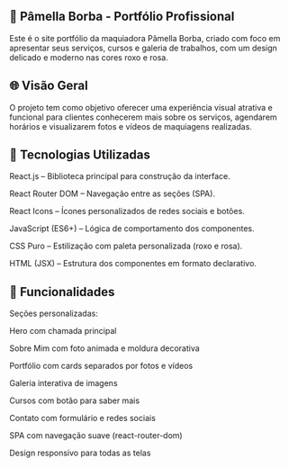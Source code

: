 ## 💄 Pâmella Borba - Portfólio Profissional

Este é o site portfólio da maquiadora Pâmella Borba, criado com foco em apresentar seus serviços, cursos e galeria de trabalhos, com um design delicado e moderno nas cores roxo e rosa.

## 🌐 Visão Geral

O projeto tem como objetivo oferecer uma experiência visual atrativa e funcional para clientes conhecerem mais sobre os serviços, agendarem horários e visualizarem fotos e vídeos de maquiagens realizadas.

## 🚀 Tecnologias Utilizadas

React.js – Biblioteca principal para construção da interface.

React Router DOM – Navegação entre as seções (SPA).

React Icons – Ícones personalizados de redes sociais e botões.

JavaScript (ES6+) – Lógica de comportamento dos componentes.

CSS Puro – Estilização com paleta personalizada (roxo e rosa).

HTML (JSX) – Estrutura dos componentes em formato declarativo.

## 🎨 Funcionalidades

Seções personalizadas:

Hero com chamada principal

Sobre Mim com foto animada e moldura decorativa

Portfólio com cards separados por fotos e vídeos

Galeria interativa de imagens

Cursos com botão para saber mais

Contato com formulário e redes sociais

SPA com navegação suave (react-router-dom)

Design responsivo para todas as telas
